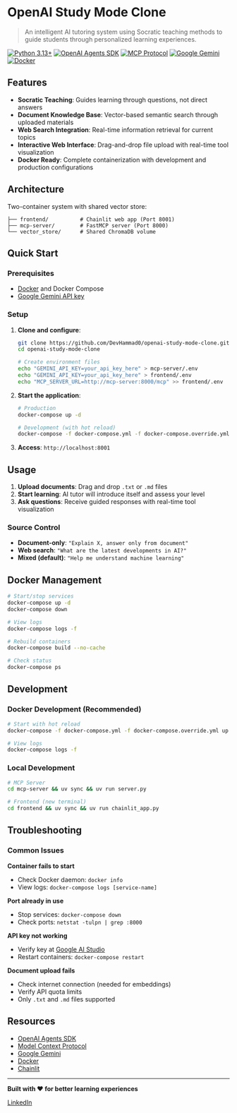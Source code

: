 # OpenAI Study Mode Clone

> An intelligent AI tutoring system using Socratic teaching methods to guide students through personalized learning experiences.

[![Python 3.13+](https://img.shields.io/badge/python-3.13+-blue.svg)](https://www.python.org/downloads/)
[![OpenAI Agents SDK](https://img.shields.io/badge/OpenAI-Agents%20SDK-green.svg)](https://github.com/openai/agents-sdk)
[![MCP Protocol](https://img.shields.io/badge/MCP-Protocol-orange.svg)](https://modelcontextprotocol.io/)
[![Google Gemini](https://img.shields.io/badge/Google-Gemini-red.svg)](https://ai.google.dev/)
[![Docker](https://img.shields.io/badge/Docker-Ready-blue.svg)](https://www.docker.com/)

## Features

- **Socratic Teaching**: Guides learning through questions, not direct answers
- **Document Knowledge Base**: Vector-based semantic search through uploaded materials
- **Web Search Integration**: Real-time information retrieval for current topics
- **Interactive Web Interface**: Drag-and-drop file upload with real-time tool visualization
- **Docker Ready**: Complete containerization with development and production configurations

## Architecture

Two-container system with shared vector store:

```
├── frontend/          # Chainlit web app (Port 8001)
├── mcp-server/        # FastMCP server (Port 8000)
└── vector_store/      # Shared ChromaDB volume
```

## Quick Start

### Prerequisites
- [Docker](https://www.docker.com/get-started) and Docker Compose
- [Google Gemini API key](https://aistudio.google.com/apikey)

### Setup

1. **Clone and configure**:
   ```bash
   git clone https://github.com/DevHammad0/openai-study-mode-clone.git
   cd openai-study-mode-clone
   
   # Create environment files
   echo "GEMINI_API_KEY=your_api_key_here" > mcp-server/.env
   echo "GEMINI_API_KEY=your_api_key_here" > frontend/.env
   echo "MCP_SERVER_URL=http://mcp-server:8000/mcp" >> frontend/.env
   ```

2. **Start the application**:
   ```bash
   # Production
   docker-compose up -d
   
   # Development (with hot reload)
   docker-compose -f docker-compose.yml -f docker-compose.override.yml up
   ```

3. **Access**: `http://localhost:8001`

## Usage

1. **Upload documents**: Drag and drop `.txt` or `.md` files
2. **Start learning**: AI tutor will introduce itself and assess your level
3. **Ask questions**: Receive guided responses with real-time tool visualization

### Source Control

- **Document-only**: `"Explain X, answer only from document"`
- **Web search**: `"What are the latest developments in AI?"`
- **Mixed (default)**: `"Help me understand machine learning"`

## Docker Management

```bash
# Start/stop services
docker-compose up -d
docker-compose down

# View logs
docker-compose logs -f

# Rebuild containers
docker-compose build --no-cache

# Check status
docker-compose ps
```

## Development

### Docker Development (Recommended)
```bash
# Start with hot reload
docker-compose -f docker-compose.yml -f docker-compose.override.yml up

# View logs
docker-compose logs -f
```

### Local Development
```bash
# MCP Server
cd mcp-server && uv sync && uv run server.py

# Frontend (new terminal)
cd frontend && uv sync && uv run chainlit_app.py
```

## Troubleshooting

### Common Issues

**Container fails to start**
- Check Docker daemon: `docker info`
- View logs: `docker-compose logs [service-name]`

**Port already in use**
- Stop services: `docker-compose down`
- Check ports: `netstat -tulpn | grep :8000`

**API key not working**
- Verify key at [Google AI Studio](https://aistudio.google.com/apikey)
- Restart containers: `docker-compose restart`

**Document upload fails**
- Check internet connection (needed for embeddings)
- Verify API quota limits
- Only `.txt` and `.md` files supported

## Resources

- [OpenAI Agents SDK](https://openai.github.io/openai-agents-python/)
- [Model Context Protocol](https://modelcontextprotocol.io/)
- [Google Gemini](https://ai.google.dev/)
- [Docker](https://www.docker.com/)
- [Chainlit](https://chainlit.io/)

---

**Built with ❤️ for better learning experiences**

[LinkedIn](https://linkedin.com/in/devhammad0/)
